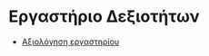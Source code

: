# Εργαστήριο Δεξιοτήτων



* [Αξιολόγηση εργαστηρίου](https://docs.google.com/forms/d/e/1FAIpQLScFE2bgCsAtcgkNPNwvJCD5CUp4gpONxEN3TeGiYVkTsrZt1A/viewform?usp=sf_link)
